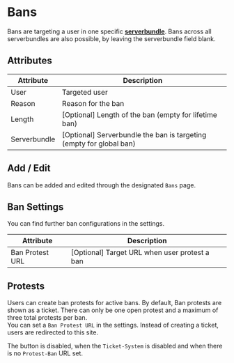 # Bans

Bans are targeting a user in one specific **[serverbundle](server.md)**. Bans across all serverbundles are also possible, by leaving the serverbundle field blank.

## Attributes

| Attribute    | Description                                                         |
|--------------|---------------------------------------------------------------------|
| User         | Targeted user                                                       |
| Reason       | Reason for the ban                                                  |
| Length       | [Optional] Length of the ban (empty for lifetime ban)               |
| Serverbundle | [Optional] Serverbundle the ban is targeting (empty for global ban) |

## Add / Edit

Bans can be added and edited through the designated `Bans` page.

## Ban Settings

You can find further ban configurations in the settings.

| Attribute       | Description                                   |
|-----------------|-----------------------------------------------|
| Ban Protest URL | [Optional] Target URL when user protest a ban |


## Protests

Users can create ban protests for active bans. By default, Ban protests are shown as a ticket. There can only be one open protest and a maximum of three total protests per ban.   
You can set a `Ban Protest URL` in the settings. Instead of creating a ticket, users are redirected to this site.

The button is disabled, when the `Ticket-System` is disabled and when there is no `Protest-Ban` URL set.
